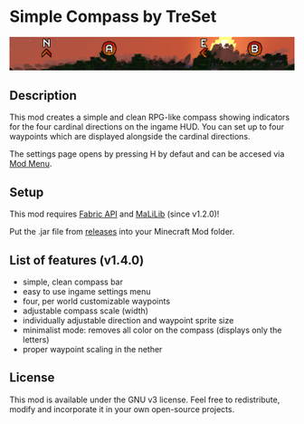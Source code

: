 # Simple Compass by TreSet

![Compass HUD generated by the mod.](https://github.com/Tre5et/simple-compass/blob/1.17/banner.png)

## Description

This mod creates a simple and clean RPG-like compass showing indicators for the four cardinal directions on the ingame HUD.
You can set up to four waypoints which are displayed alongside the cardinal directions.

The settings page opens by pressing H by defaut and can be accesed via [Mod Menu](https://www.curseforge.com/minecraft/mc-mods/modmenu).

## Setup

This mod requires [Fabric API](https://www.curseforge.com/minecraft/mc-mods/fabric-api) and [MaLiLib](https://www.curseforge.com/minecraft/mc-mods/malilib) (since v1.2.0)!

Put the .jar file from [releases](https://github.com/Tre5et/simple-compass/releases) into your Minecraft Mod folder.

## List of features (v1.4.0)

- simple, clean compass bar
- easy to use ingame settings menu
- four, per world customizable waypoints
- adjustable compass scale (width)
- individually adjustable direction and waypoint sprite size
- minimalist mode: removes all color on the compass (displays only the letters)
- proper waypoint scaling in the nether

## License

This mod is available under the GNU v3 license. Feel free to redistribute, modify and incorporate it in your own open-source projects.
